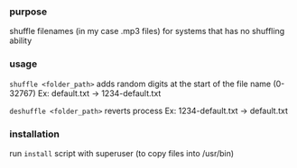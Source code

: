 ### purpose
shuffle filenames (in my case .mp3 files) for systems that has no shuffling ability

### usage
`shuffle <folder_path>`
adds random digits at the start of the file name (0-32767)
Ex: default.txt -> 1234-default.txt

`deshuffle <folder_path>`
reverts process
Ex: 1234-default.txt -> default.txt

### installation
run `install` script with superuser (to copy files into /usr/bin)